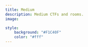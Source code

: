 ```yaml
---
title: Medium
description: Medium CTFs and rooms.
image:

style:
    background: "#F1C40F"
    color: "#fff"
---
```


